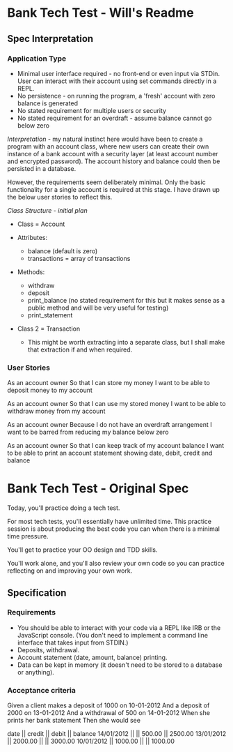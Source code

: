 # Bank Tech Test - Will's Readme

## Spec Interpretation

### Application Type

- Minimal user interface required - no front-end or even input via STDin. User can interact with their account using set commands directly in a REPL.
- No persistence - on running the program, a 'fresh' account with zero balance is generated
- No stated requirement for multiple users or security
- No stated requirement for an overdraft - assume balance cannot go below zero

*Interpretation* - my natural instinct here would have been to create a program with an account class, where new users can create their own instance of a bank account with a security layer (at least account number and encrypted password). The account history and balance could then be persisted in a database.

However, the requirements seem deliberately minimal. Only the basic functionality for a single account is required at this stage. I have drawn up the below user stories to reflect this.

*Class Structure - initial plan*
- Class = Account
- Attributes:
  - balance (default is zero)
  - transactions = array of transactions
- Methods:
  - withdraw
  - deposit
  - print_balance (no stated requirement for this but it makes sense as a public method and will be very useful for testing)
  - print_statement

- Class 2 = Transaction
  - This might be worth extracting into a separate class, but I shall make that extraction if and when required.

### User Stories

As an account owner
So that I can store my money
I want to be able to deposit money to my account

As an account owner
So that I can use my stored money
I want to be able to withdraw money from my account

As an account owner
Because I do not have an overdraft arrangement
I want to be barred from reducing my balance below zero

As an account owner
So that I can keep track of my account balance
I want to be able to print an account statement showing date, debit, credit and balance

# Bank Tech Test - Original Spec
Today, you'll practice doing a tech test.

For most tech tests, you'll essentially have unlimited time. This practice session is about producing the best code you can when there is a minimal time pressure.

You'll get to practice your OO design and TDD skills.

You'll work alone, and you'll also review your own code so you can practice reflecting on and improving your own work.

## Specification

### Requirements
- You should be able to interact with your code via a REPL like IRB or the JavaScript console. (You don't need to implement a command line interface that takes input from STDIN.)
- Deposits, withdrawal.
- Account statement (date, amount, balance) printing.
- Data can be kept in memory (it doesn't need to be stored to a database or anything).

### Acceptance criteria

Given a client makes a deposit of 1000 on 10-01-2012
And a deposit of 2000 on 13-01-2012
And a withdrawal of 500 on 14-01-2012
When she prints her bank statement
Then she would see

date || credit || debit || balance
14/01/2012 || || 500.00 || 2500.00
13/01/2012 || 2000.00 || || 3000.00
10/01/2012 || 1000.00 || || 1000.00
